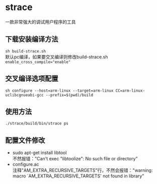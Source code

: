 
# strace 
一款非常强大的调试用户程序的工具

## 下载安装编译方法
`sh build-strace.sh`  
默认pc编译，如果要交叉编译则修改build-strace.sh  
`enable_cross_compile="enable"`  

## 交叉编译选项配置
`sh configure --host=arm-linux --target=arm-linux CC=arm-linux-uclibcgnueabi-gcc --prefix=$(pwd)/build`  

## 使用方法
```
./strace/build/bin/strace ps
```

## 配置文件修改
* sudo apt-get install libtool  
不然报错："Can't exec "libtoolize": No such file or directory"  
* configure.ac  
注释"AM_EXTRA_RECURSIVE_TARGETS"行，不然会报错："warning: macro `AM_EXTRA_RECURSIVE_TARGETS' not found in library"  

